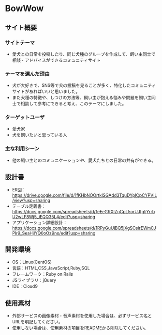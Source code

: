 # BowWow

## サイト概要
### サイトテーマ
* 愛犬との日常を投稿したり、同じ犬種のグループを作成して、飼い主同士で相談・アドバイスができるコミュニティサイト

### テーマを選んだ理由
* 犬が大好きで、SNS等で犬の投稿を見ることが多く、特化したコミュニティサイトがあればいいと思いました。
* また犬種の特徴や、しつけの方法等、飼い主が抱える悩みや問題を飼い主同士で相談して参考にできると考え、このテーマにしました。

### ターゲットユーザ
* 愛犬家
* 犬を飼いたいと思っている人

### 主な利用シーン
* 他の飼い主とのコミュニケーションや、愛犬たちとの日常の共有ができる。

## 設計書
* ER図： https://drive.google.com/file/d/1fKHbNOOrtkISGAdd3TquDYpICpCYPVIL/view?usp=sharing
* テーブル定義書： https://docs.google.com/spreadsheets/d/1eEeGRXIZqCpL5orUJtgIjYrrbU2wLF8Wj5_iEQQ35L4/edit?usp=sharing
* アプリケーション詳細設計： https://docs.google.com/spreadsheets/d/1RPyGuUjBQ5jXgSOsirEWm0JPIr9_SeaHjlYQ0oOz9no/edit?usp=sharing

## 開発環境
- OS：Linux(CentOS)
- 言語：HTML,CSS,JavaScript,Ruby,SQL
- フレームワーク：Ruby on Rails
- JSライブラリ：jQuery
- IDE：Cloud9

## 使用素材
- 外部サービスの画像素材・音声素材を使用した場合は、必ずサービス名とURLを明記してください。
- 使用しない場合は、使用素材の項目をREADMEから削除してください。